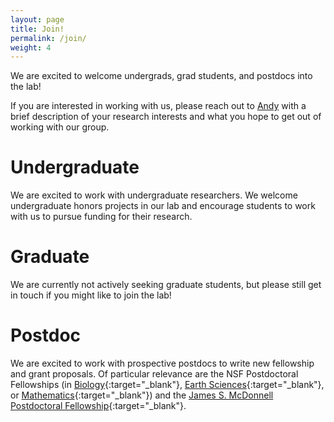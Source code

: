 ```yaml
---
layout: page
title: Join!
permalink: /join/
weight: 4
---
```


We are excited to welcome undergrads, grad students, and postdocs into the lab! 

If you are interested in working with us, please reach out to [Andy](mailto:rominger@hawaii.edu) with a brief description of your 
research interests and what you hope to get out of working with our group.  


# Undergraduate

We are excited to work with undergraduate researchers. We welcome undergraduate
honors projects in our lab and encourage students to work with us to pursue 
funding for their research.  


# Graduate

We are currently not actively seeking graduate students, but please still get
in touch if you might like to join the lab!


# Postdoc

We are  excited to work with prospective postdocs to write new fellowship and 
grant proposals. Of particular relevance are the NSF Postdoctoral Fellowships 
(in [Biology](https://www.nsf.gov/funding/pgm_summ.jsp?pims_id=503622&org=NSF){:target="_blank"}, 
[Earth Sciences](https://www.nsf.gov/funding/pgm_summ.jsp?pims_id=503144&org=NSF){:target="_blank"}, 
or [Mathematics](https://www.nsf.gov/funding/pgm_summ.jsp?pims_id=5301&org=NSF){:target="_blank"}) 
and the [James S. McDonnell Postdoctoral Fellowship](https://www.jsmf.org/apply/fellowship/){:target="_blank"}.

